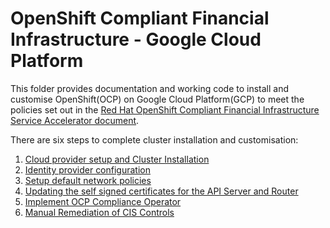 # OpenShift Compliant Financial Infrastructure - Google Cloud Platform

This folder provides documentation and working code to install and customise OpenShift(OCP) on Google Cloud Platform(GCP) to meet the policies set out in the [Red Hat OpenShift Compliant Financial Infrastructure Service Accelerator document](/accelerators/kubernetes/ocp/ServiceApprovalAccelerator_OCP.md). 

There are six steps to complete cluster installation and customisation:

1. [Cloud provider setup and Cluster Installation](/accelerators/kubernetes/ocp/gcp/01_cluster_installation/cluster_installation.md)
2. [Identity provider configuration](/accelerators/kubernetes/ocp/gcp/02_htpasswd_identity_provider/htpasswd_implementation.md)
3. [Setup default network policies](/accelerators/kubernetes/ocp/gcp/03_default_network_policy/default_network_policy_implementation.md)
4. [Updating the self signed certificates for the API Server and Router](/accelerators/kubernetes/ocp/gcp/04_replace_api_router_certs/replace_api_router_certs.md)
5. [Implement OCP Compliance Operator](/accelerators/kubernetes/ocp/gcp/05_implement_ocp_compliance_operator/implement_ocp_compliance_operator.md)
6. [Manual Remediation of CIS Controls](/accelerators/kubernetes/ocp/gcp/06_remediation_of_manual_CIS_controls/Remediation_of_manual_CIS_controls.md)


